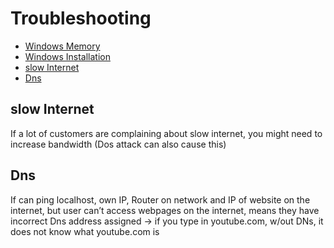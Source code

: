 # Troubleshooting

- [Windows Memory](##windows-memory)
- [Windows Installation](##windows-installation)
- [slow Internet](##slow-internet)
- [Dns](##dns)

## slow Internet
If a lot of customers are complaining about slow internet, you might need to increase bandwidth (Dos attack can also cause this)

## Dns
If can ping localhost, own IP, Router on network and IP of website on the internet, but user can’t access webpages on the internet, means they have incorrect Dns address assigned -> if you type in youtube.com, w/out DNs, it does not know what youtube.com is
